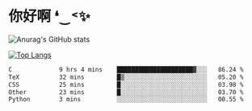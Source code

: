 # 你好啊 ❛‿˂✨

![Anurag's GitHub stats](https://github-readme-stats.vercel.app/api?username=ZombieFly&count_private=true&show_icons=true)

[![Top Langs](https://github-readme-stats.vercel.app/api/top-langs/?username=ZombieFly&layout=compact&count_private=true&hide=Ruby,makefile)](https://github.com/anuraghazra/github-readme-stats)

<!--START_SECTION:waka-->

```txt
C             9 hrs 4 mins    █████████████████████▓░░░   86.24 %
TeX           32 mins         █▒░░░░░░░░░░░░░░░░░░░░░░░   05.20 %
CSS           25 mins         █░░░░░░░░░░░░░░░░░░░░░░░░   03.98 %
Other         23 mins         █░░░░░░░░░░░░░░░░░░░░░░░░   03.70 %
Python        3 mins          ░░░░░░░░░░░░░░░░░░░░░░░░░   00.55 %
```

<!--END_SECTION:waka-->

